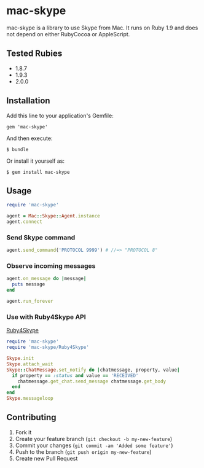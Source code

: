 # mac-skype

mac-skype is a library to use Skype from Mac. It runs on Ruby 1.9 and does not depend on either RubyCocoa or AppleScript.

## Tested Rubies

* 1.8.7
* 1.9.3
* 2.0.0

## Installation

Add this line to your application's Gemfile:

    gem 'mac-skype'

And then execute:

    $ bundle

Or install it yourself as:

    $ gem install mac-skype

## Usage

```ruby
require 'mac-skype'

agent = Mac::Skype::Agent.instance
agent.connect
```

### Send Skype command

```ruby
agent.send_command('PROTOCOL 9999') # //=> "PROTOCOL 8"
```

### Observe incoming messages

```ruby
agent.on_message do |message|
  puts message
end

agent.run_forever
```

### Use with Ruby4Skype API

[Ruby4Skype](http://rubydoc.info/gems/Ruby4Skype/)

```ruby
require 'mac-skype'
require 'mac-skype/Ruby4Skype'

Skype.init
Skype.attach_wait
Skype::ChatMessage.set_notify do |chatmessage, property, value|
  if property == :status and value == 'RECEIVED'
    chatmessage.get_chat.send_message chatmessage.get_body
  end
end
Skype.messageloop
```

## Contributing

1. Fork it
2. Create your feature branch (`git checkout -b my-new-feature`)
3. Commit your changes (`git commit -am 'Added some feature'`)
4. Push to the branch (`git push origin my-new-feature`)
5. Create new Pull Request
